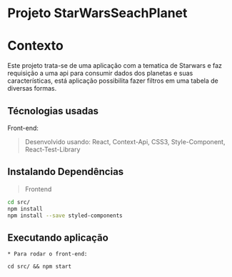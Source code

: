 # Projeto StarWarsSeachPlanet

# Contexto
Este projeto trata-se de uma aplicação com a tematica de Starwars e faz requisição a uma api para consumir dados dos planetas e suas características, está aplicação possibilita fazer filtros em uma tabela de diversas formas.  

## Técnologias usadas

Front-end:
> Desenvolvido usando: React, Context-Api, CSS3, Style-Component, React-Test-Library

## Instalando Dependências

> Frontend
```bash
cd src/
npm install
npm install --save styled-components
``` 
## Executando aplicação

  ```
* Para rodar o front-end:

  ```
    cd src/ && npm start
  ```
